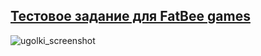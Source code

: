 ## [Тестовое задание для FatBee games](https://docs.google.com/document/d/1ji9z0Xwv5UfYaMs2a5qlMVbiK1OAIQbE5-74BeuU3a8)
![ugolki_screenshot](https://i.imgur.com/cHUvTO3.jpg)